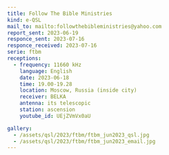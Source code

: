 ```yaml
---
title: Follow The Bible Ministries
kind: e-QSL
mail_to: mailto:followthebibleministries@yahoo.com
report_sent: 2023-06-19
responce_sent: 2023-07-16
responce_received: 2023-07-16
serie: ftbm
receptions:
  - frequency: 11660 kHz
    language: English
    date: 2023-06-18
    time: 19.00-19.28
    location: Moscow, Russia (inside city)
    receiver: BELKA
    antenna: its telescopic
    station: ascension
    youtube_id: UEjZVmVx0aU

gallery:
  - /assets/qsl/2023/ftbm/ftbm_jun2023_qsl.jpg
  - /assets/qsl/2023/ftbm/ftbm_jun2023_email.jpg
---
```


